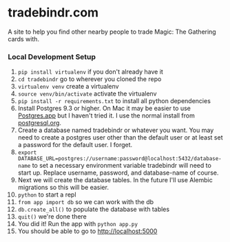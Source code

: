 # tradebindr.com

A site to help you find other nearby people to trade Magic: The Gathering cards with.

### Local Development Setup

1. `pip install virtualenv` if you don't already have it
1. `cd tradebindr` go to wherever you cloned the repo
1. `virtualenv venv` create a virtualenv
1. `source venv/bin/activate` activate the virtualenv
1. `pip install -r requirements.txt` to install all python dependencies
1. Install Postgres 9.3 or higher. On Mac it may be easier to use [Postgres.app](http://postgresapp.com) but I haven't tried it. I use the normal install from [postgresql.org](http://www.postgresql.org/download/).
1. Create a database named tradebindr or whatever you want. You may need to create a postgres user other than the default user or at least set a password for the default user. I forget.
1. `export DATABASE_URL=postgres://username:password@localhost:5432/database-name` to set a necessary environment variable tradebindr will need to start up. Replace username, password, and database-name of course.
1. Next we will create the database tables. In the future I'll use Alembic migrations so this will be easier.
1. `python` to start a repl
1. `from app import db` so we can work with the db
1. `db.create_all()` to populate the database with tables
1. `quit()` we're done there
1. You did it! Run the app with `python app.py`
1. You should be able to go to [http://localhost:5000](http://localhost:5000)
